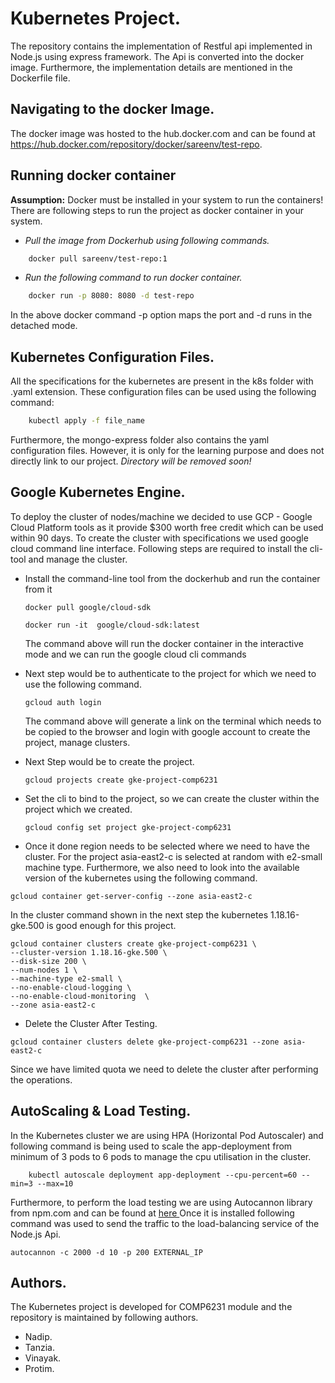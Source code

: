 
# Kubernetes Project.
The repository contains the implementation of Restful api implemented in 
Node.js using express framework. The Api is converted into the docker image. Furthermore, the implementation 
details are mentioned in the Dockerfile file.
## Navigating to the docker Image.
The docker image was hosted to the hub.docker.com and can be found at 
https://hub.docker.com/repository/docker/sareenv/test-repo. <br />
## Running docker container
<b> Assumption:</b> Docker must be installed in your system to run the containers!
There are following steps to run the project as docker container in your system.
<br/>

* <i> Pull the image from Dockerhub using following commands. </i>
```bash 
    docker pull sareenv/test-repo:1
```
* <i> Run the following command to run docker container. </i>
```bash 
    docker run -p 8080: 8080 -d test-repo  
```
In the above docker command -p option maps the port and -d runs in the 
detached mode.
<br />

## Kubernetes Configuration Files.

All the specifications for the kubernetes are present in the k8s folder with 
.yaml extension. These configuration files can be used using the following 
command:
```bash
    kubectl apply -f file_name
```
Furthermore, the mongo-express folder also contains the yaml configuration 
files. However, it is only for the learning purpose and does not directly 
link to our project. <i> Directory will be removed soon!</i>

## Google Kubernetes Engine.
To deploy the cluster of nodes/machine we decided to use GCP - Google Cloud Platform tools as it provide $300 worth free credit which can be used within 90 days. To create the cluster with specifications we used google cloud command line interface. Following steps are required to install the cli-tool and manage the cluster. 

- Install the command-line tool from the dockerhub and run the container from it 
    ``` 
    docker pull google/cloud-sdk
    ```
    ```
    docker run -it  google/cloud-sdk:latest
    ```
    The command above will run the docker container in the interactive mode and we can run the google cloud cli commands
- Next step would be to authenticate to the project for which we need to use the following command.
    ```
    gcloud auth login
    ```
    The command above will generate a link on the terminal which needs to be copied to the browser and login with google account to create the project, manage clusters.
- Next Step would be to create the project.

    ```
    gcloud projects create gke-project-comp6231
    ```
- Set the cli to bind to the project, so we can create the cluster within the project which we created.

    ```
    gcloud config set project gke-project-comp6231
    ```
- Once it done region needs to be selected where we need to have the cluster. For the project asia-east2-c is selected at random with e2-small machine type. Furthermore, we also need to look into the available version of the kubernetes using the following command. 

```
gcloud container get-server-config --zone asia-east2-c
```
In the cluster command shown in the next step the kubernetes 1.18.16-gke.500 is good enough for this project.

``` 
gcloud container clusters create gke-project-comp6231 \
--cluster-version 1.18.16-gke.500 \
--disk-size 200 \
--num-nodes 1 \
--machine-type e2-small \
--no-enable-cloud-logging \
--no-enable-cloud-monitoring  \
--zone asia-east2-c
```


- Delete the Cluster After Testing. 
```
gcloud container clusters delete gke-project-comp6231 --zone asia-east2-c
```
Since we have limited quota we need to delete the cluster after performing the operations.


## AutoScaling & Load Testing. 
In the Kubernetes cluster we are using HPA (Horizontal Pod Autoscaler) and following command is being used to scale the app-deployment from minimum of 3 pods to 6 pods to manage the cpu utilisation in the cluster.
```
    kubectl autoscale deployment app-deployment --cpu-percent=60 --min=3 --max=10
```
Furthermore, to perform the load testing we are using Autocannon library from npm.com and can be found at <a href="https://www.npmjs.com/package/autocannon"> here </a> Once it is installed following command was used to send the traffic to the load-balancing service of the Node.js Api.

```
autocannon -c 2000 -d 10 -p 200 EXTERNAL_IP
```

## Authors. 
The Kubernetes project is developed for COMP6231 module and 
 the repository is maintained by following authors.
* Nadip.
* Tanzia.
* Vinayak.
* Protim.
